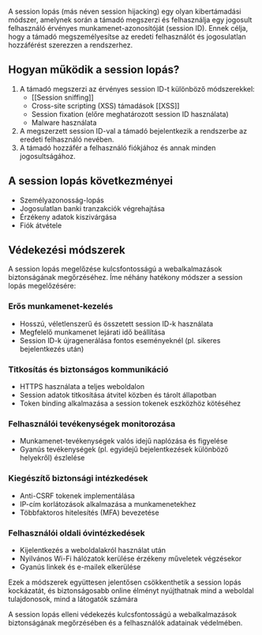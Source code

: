 A session lopás (más néven session hijacking) egy olyan kibertámadási módszer, amelynek során a támadó megszerzi és felhasználja egy jogosult felhasználó érvényes munkamenet-azonosítóját (session ID). Ennek célja, hogy a támadó megszemélyesítse az eredeti felhasználót és jogosulatlan hozzáférést szerezzen a rendszerhez.
## Hogyan működik a session lopás?

1. A támadó megszerzi az érvényes session ID-t különböző módszerekkel:
   - [[Session sniffing]]
   - Cross-site scripting (XSS) támadások [[XSS]]
   - Session fixation (előre meghatározott session ID használata)
   - Malware használata
2. A megszerzett session ID-val a támadó bejelentkezik a rendszerbe az eredeti felhasználó nevében.
3. A támadó hozzáfér a felhasználó fiókjához és annak minden jogosultságához.
## A session lopás következményei

- Személyazonosság-lopás
- Jogosulatlan banki tranzakciók végrehajtása
- Érzékeny adatok kiszivárgása
- Fiók átvétele
## Védekezési módszerek

A session lopás megelőzése kulcsfontosságú a webalkalmazások biztonságának megőrzéséhez. Íme néhány hatékony módszer a session lopás megelőzésére:
### Erős munkamenet-kezelés

- Hosszú, véletlenszerű és összetett session ID-k használata
- Megfelelő munkamenet lejárati idő beállítása
- Session ID-k újragenerálása fontos eseményeknél (pl. sikeres bejelentkezés után)
### Titkosítás és biztonságos kommunikáció

- HTTPS használata a teljes weboldalon
- Session adatok titkosítása átvitel közben és tárolt állapotban
- Token binding alkalmazása a session tokenek eszközhöz kötéséhez
### Felhasználói tevékenységek monitorozása

- Munkamenet-tevékenységek valós idejű naplózása és figyelése
- Gyanús tevékenységek (pl. egyidejű bejelentkezések különböző helyekről) észlelése
### Kiegészítő biztonsági intézkedések

- Anti-CSRF tokenek implementálása
- IP-cím korlátozások alkalmazása a munkamenetekhez
- Többfaktoros hitelesítés (MFA) bevezetése
### Felhasználói oldali óvintézkedések

- Kijelentkezés a weboldalakról használat után
- Nyilvános Wi-Fi hálózatok kerülése érzékeny műveletek végzésekor
- Gyanús linkek és e-mailek elkerülése

Ezek a módszerek együttesen jelentősen csökkenthetik a session lopás kockázatát, és biztonságosabb online élményt nyújthatnak mind a weboldal tulajdonosok, mind a látogatók számára

A session lopás elleni védekezés kulcsfontosságú a webalkalmazások biztonságának megőrzésében és a felhasználók adatainak védelmében.
